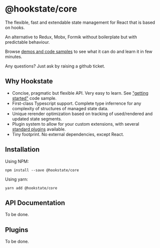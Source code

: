 # @hookstate/core

The flexible, fast and extendable state management for React that is based on hooks.

An alternative to Redux, Mobx, Formik without boilerplate but with predictable behaviour.

Browse [demos and code samples](https://hookstate.netlify.com) to see what it can do and learn it in few minutes.

Any questions? Just ask by raising a github ticket.

## Why Hookstate

- Concise, pragmatic but flexible API. Very easy to learn. See ["getting started"](https://hookstate.netlify.com/getting-started) code sample.
- First-class Typescript support. Complete type inferrence for any complexity of structures of managed state data.
- Unique rerender optimization based on tracking of used/rendered and updated state segments.
- Plugin system to allow for your custom extensions, with several [standard plugins](#plugins) available.
- Tiny footprint. No external dependencies, except React.

## Installation

Using NPM:
```
npm install --save @hookstate/core
```

Using yarn:
```
yarn add @hookstate/core
```

## API Documentation

To be done.

## Plugins

To be done.

